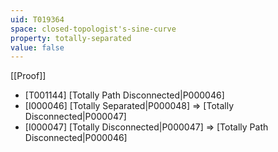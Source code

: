 ```yaml
---
uid: T019364
space: closed-topologist's-sine-curve
property: totally-separated
value: false
---
```

[[Proof]]

* [T001144] [Totally Path Disconnected|P000046]
* [I000046] [Totally Separated|P000048] => [Totally Disconnected|P000047]
* [I000047] [Totally Disconnected|P000047] => [Totally Path Disconnected|P000046]

